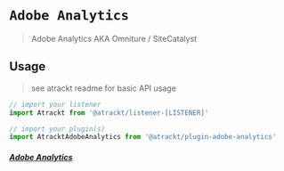 # `Adobe Analytics`

> Adobe Analytics AKA Omniture / SiteCatalyst

## Usage

> see atrackt readme for basic API usage

```js
// import your listener
import Atrackt from '@atrackt/listener-[LISTENER]'

// import your plugin(s)
import AtracktAdobeAnalytics from '@atrackt/plugin-adobe-analytics'
```

##### [Adobe Analytics](https://www.adobe.com/analytics/adobe-analytics-features.html)
